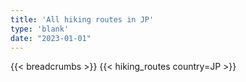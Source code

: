 ```yaml
---
title: 'All hiking routes in JP'
type: 'blank'
date: "2023-01-01"
---
```


{{< breadcrumbs >}}
{{< hiking_routes country=JP >}}
